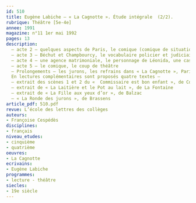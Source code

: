 ```yaml
---
id: 510
title: Eugène Labiche – « La Cagnotte ». Étude intégrale  (2/2). 
rubrique: Théâtre [5e-4e]
annee: 1991
magazine: n°11 1er mai 1992
pages: 13
description: 
  – acte 2 – quelques aspects de Paris, le comique (comique de situation et de caractère, comique de mots), les rapports des personnages à l’argent, l’évolution d’un quiproquo, lecture expliquée de la scène 4
  – acte 3 – Béchut et Champbourcy, le vocabulaire policier et judiciaire, relance de l’intrigue, le comportement des femmes
  – acte 4 – une agence matrimoniale, le personnage de Léonida, une cascade de quiproquos, questions…
  – acte 5 – le comique, le coup de théâtre
  – Prolongements – les jurons, les refrains dans « La Cagnotte », Paris dans « La Cagnotte », scènes à jouer, sujets de devoirs…
  En lectures complémentaires sont proposés quatre textes – 
  – extrait des scènes 1 et 2 du «  Commissaire est bon enfant », de Courteline
  – extrait de « La Laitière et le Pot au lait », de La Fontaine
  – extrait de « La Fille aux yeux d’or », de Balzac
  – « La Ronde des jurons », de Brassens
article_pdf: 510.pdf
revue: L’école des lettres des collèges
auteurs:
- Françoise Cespédès
disciplines:
- français
niveau_etudes:
- cinquième
- quatrième
oeuvres:
- La Cagnotte
ecrivains:
- Eugène Labiche
programmes:
- lecture - théâtre
siecles:
- 19e siècle
---
```

